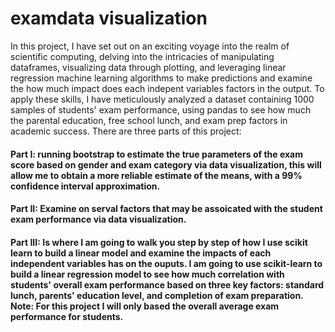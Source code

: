 # examdata visualization
In this project, I have set out on an exciting voyage into the realm of scientific computing, delving into the intricacies of manipulating dataframes, visualizing data through plotting, and leveraging linear regression machine learning algorithms to make predictions and examine the how much impact does each indepent variables factors in the output. To apply these skills, I have meticulously analyzed a dataset containing 1000 samples of students' exam performance, using pandas to see how much the parental education, free school lunch, and exam prep factors in academic success. There are three parts of this project: 
#### Part I: running bootstrap to estimate the true parameters of the exam score based on gender and exam category via data visualization, this will allow me to obtain a more reliable estimate of the means, with a 99% confidence interval approximation. 
#### Part II: Examine on serval factors that may be assoicated with the student exam performance via data visualization.
#### Part III: Is where I am going to walk you step by step of how I use scikit learn to build a linear model and examine the impacts of each independent variables has on the ouputs. I am going to use scikit-learn to build a linear regression model to see how much correlation with students' overall exam performance based on three key factors: standard lunch, parents' education level, and completion of exam preparation. Note: For this project I will only based the overall average exam performance for students.
